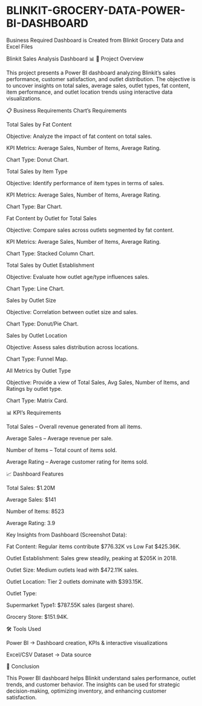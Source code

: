 # BLINKIT-GROCERY-DATA-POWER-BI-DASHBOARD
 Business Required Dashboard is Created from  Blinkit Grocery Data and Excel Files
 
Blinkit Sales Analysis Dashboard 📊
📌 Project Overview

This project presents a Power BI dashboard analyzing Blinkit’s sales performance, customer satisfaction, and outlet distribution. The objective is to uncover insights on total sales, average sales, outlet types, fat content, item performance, and outlet location trends using interactive data visualizations.

📋 Business Requirements
Chart’s Requirements

Total Sales by Fat Content

Objective: Analyze the impact of fat content on total sales.

KPI Metrics: Average Sales, Number of Items, Average Rating.

Chart Type: Donut Chart.

Total Sales by Item Type

Objective: Identify performance of item types in terms of sales.

KPI Metrics: Average Sales, Number of Items, Average Rating.

Chart Type: Bar Chart.

Fat Content by Outlet for Total Sales

Objective: Compare sales across outlets segmented by fat content.

KPI Metrics: Average Sales, Number of Items, Average Rating.

Chart Type: Stacked Column Chart.

Total Sales by Outlet Establishment

Objective: Evaluate how outlet age/type influences sales.

Chart Type: Line Chart.

Sales by Outlet Size

Objective: Correlation between outlet size and sales.

Chart Type: Donut/Pie Chart.

Sales by Outlet Location

Objective: Assess sales distribution across locations.

Chart Type: Funnel Map.

All Metrics by Outlet Type

Objective: Provide a view of Total Sales, Avg Sales, Number of Items, and Ratings by outlet type.

Chart Type: Matrix Card.

📊 KPI’s Requirements

Total Sales – Overall revenue generated from all items.

Average Sales – Average revenue per sale.

Number of Items – Total count of items sold.

Average Rating – Average customer rating for items sold.

📈 Dashboard Features

Total Sales: $1.20M

Average Sales: $141

Number of Items: 8523

Average Rating: 3.9

Key Insights from Dashboard (Screenshot Data):

Fat Content: Regular items contribute $776.32K vs Low Fat $425.36K.

Outlet Establishment: Sales grew steadily, peaking at $205K in 2018.

Outlet Size: Medium outlets lead with $472.11K sales.

Outlet Location: Tier 2 outlets dominate with $393.15K.

Outlet Type:

Supermarket Type1: $787.55K sales (largest share).

Grocery Store: $151.94K.

🛠 Tools Used

Power BI → Dashboard creation, KPIs & interactive visualizations

Excel/CSV Dataset → Data source



📌 Conclusion

This Power BI dashboard helps Blinkit understand sales performance, outlet trends, and customer behavior. The insights can be used for strategic decision-making, optimizing inventory, and enhancing customer satisfaction.
